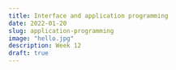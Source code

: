 ```yaml
---
title: Interface and application programming
date: 2022-01-20
slug: application-programming
image: "hello.jpg"
description: Week 12
draft: true
---
```


